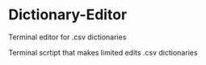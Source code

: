 # Dictionary-Editor
Terminal editor for .csv dictionaries 


Terminal scrtipt that makes limited edits .csv dictionaries
